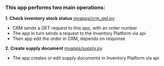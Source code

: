### This app performs two main operations:
**1. Check inventory stock status** 
  [myapps/crm_get.py](apps_synch/myapps/crm_get.py)
- CRM sends a GET request to this app, with an order number
- The app in turn sends a request to the Inventory Platform via api
- Then app edit the order in CRM, depends on response

**2. Create supply document** 
  [myapps/supply.py](apps_synch/myapps/supply.py)
- The app creates or edit supply documents in Inventory Platform via api 
